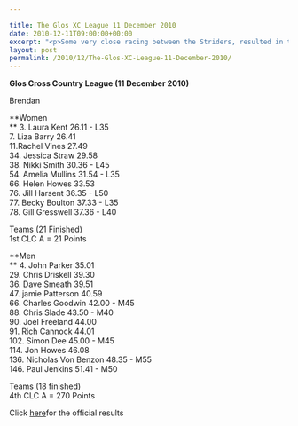 ```yaml
---

title: The Glos XC League 11 December 2010
date: 2010-12-11T09:00:00+00:00
excerpt: "<p>Some very close racing between the Striders, resulted in the Ladys'team extending thier impressive lead in the league and the men running their socks off to come home with a cracking 4th place. Well done, I'm so proud, you're the best!, Brendan Ward (Club Chairman) Glos XC League Photos Report Results</p>"
layout: post
permalink: /2010/12/The-Glos-XC-League-11-December-2010/
---
```

**Glos Cross Country League (11 December 2010)**

Brendan

**Women  
** 3. Laura Kent 26.11 - L35  
7. Liza Barry 26.41  
11.Rachel Vines 27.49  
34. Jessica Straw 29.58  
38. Nikki Smith 30.36 - L45  
54. Amelia Mullins 31.54 - L35  
66. Helen Howes 33.53  
76. Jill Harsent 36.35 - L50  
77. Becky Boulton 37.33 - L35  
78. Gill Gresswell 37.36 - L40

Teams (21 Finished)  
1st CLC A = 21 Points

**Men  
** 4. John Parker 35.01  
29. Chris Driskell 39.30  
36. Dave Smeath 39.51  
47. jamie Patterson 40.59  
66. Charles Goodwin 42.00 - M45  
88. Chris Slade 43.50 - M40  
90. Joel Freeland 44.00  
91. Rich Cannock 44.01  
102. Simon Dee 45.00 - M45  
114. Jon Howes 46.08  
136. Nicholas Von Benzon 48.35 - M55  
146. Paul Jenkins 51.41 - M50

Teams (18 finished)  
4th CLC A = 270 Points

Click <a href="http://www.clcstriders-runningclub.co.uk/documents/Glos_CC_results_11December2010.pdf" target="_blank" rel="nofollow">here</a>for the official results